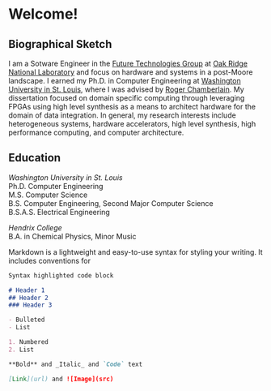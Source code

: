 # Welcome!

## Biographical Sketch
I am a Sotware Engineer in the [Future Technologies 
Group](https://csmd.ornl.gov/group/future-technologies) at [Oak Ridge National
Laboratory](https://www.ornl.gov/) and focus on hardware and systems in a
post-Moore landscape. I earned my Ph.D. in Computer Engineering 
at [Washington University in St. 
Louis](https://cse.wustl.edu/Pages/default.aspx), where I was advised by [Roger
Chamberlain](https://www.cse.wustl.edu/~roger/). My dissertation focused on
domain specific computing through leveraging FPGAs using high level synthesis
as a means to architect hardware for the domain of data integration. In
general, my research interests include heterogeneous systems, hardware
accelerators, high level synthesis, high performance computing, and computer
architecture. 


## Education 

*Washington University in St. Louis*<br/>
Ph.D. Computer Engineering<br/>
M.S. Computer Science<br/>
B.S. Computer Engineering, Second Major Computer Science<br/>
B.S.A.S. Electrical Engineering<br/>


*Hendrix College*<br/>
B.A. in Chemical Physics, Minor Music

Markdown is a lightweight and easy-to-use syntax for styling your writing. It
includes conventions for

```markdown 
Syntax highlighted code block

# Header 1
## Header 2 
### Header 3

- Bulleted
- List

1. Numbered 
2. List

**Bold** and _Italic_ and `Code` text

[Link](url) and ![Image](src) 

```

